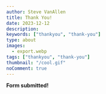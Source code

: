 ```yaml
---
author: Steve VanAllen
title: Thank You!
date: 2023-12-12
description:
keywords: ["thankyou", "thank-you"]
type: about
images:
  - export.webp
tags: ["thankyou", "thank-you"]
thumbnail: "/cool.gif"
noComment: true
---
```


**Form submitted!**